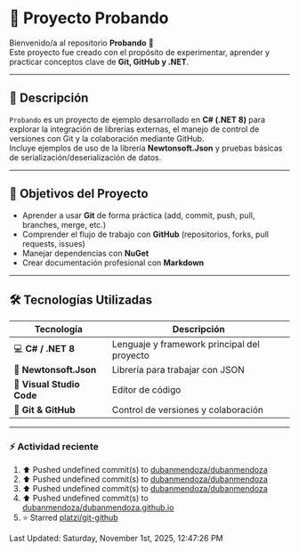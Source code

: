 # 🚀 Proyecto Probando

Bienvenido/a al repositorio **Probando** 👋  
Este proyecto fue creado con el propósito de experimentar, aprender y practicar conceptos clave de **Git, GitHub y .NET**.

---

## 📘 Descripción

`Probando` es un proyecto de ejemplo desarrollado en **C# (.NET 8)** para explorar la integración de librerías externas, el manejo de control de versiones con Git y la colaboración mediante GitHub.  
Incluye ejemplos de uso de la librería **Newtonsoft.Json** y pruebas básicas de serialización/deserialización de datos.

---

## 🧠 Objetivos del Proyecto

- Aprender a usar **Git** de forma práctica (add, commit, push, pull, branches, merge, etc.)
- Comprender el flujo de trabajo con **GitHub** (repositorios, forks, pull requests, issues)
- Manejar dependencias con **NuGet**
- Crear documentación profesional con **Markdown**

---

## 🛠️ Tecnologías Utilizadas

| Tecnología | Descripción |
|-------------|-------------|
| 💻 **C# / .NET 8** | Lenguaje y framework principal del proyecto |
| 🧩 **Newtonsoft.Json** | Librería para trabajar con JSON |
| 🔧 **Visual Studio Code** | Editor de código |
| 🧠 **Git & GitHub** | Control de versiones y colaboración |

---

### ⚡ Actividad reciente

<!--START_SECTION:activity-->

<!--END_SECTION:activity-->

<!--RECENT_ACTIVITY:start-->
1. ⬆️ Pushed undefined commit(s) to [dubanmendoza/dubanmendoza](https://github.com/dubanmendoza/dubanmendoza)<br>
2. ⬆️ Pushed undefined commit(s) to [dubanmendoza/dubanmendoza](https://github.com/dubanmendoza/dubanmendoza)<br>
3. ⬆️ Pushed undefined commit(s) to [dubanmendoza/dubanmendoza](https://github.com/dubanmendoza/dubanmendoza)<br>
4. ⬆️ Pushed undefined commit(s) to [dubanmendoza/dubanmendoza.github.io](https://github.com/dubanmendoza/dubanmendoza.github.io)<br>
5. ⭐ Starred [platzi/git-github](https://github.com/platzi/git-github)<br>
<!--RECENT_ACTIVITY:end-->

<!--RECENT_ACTIVITY:last_update-->
Last Updated: Saturday, November 1st, 2025, 12:47:26 PM
<!--RECENT_ACTIVITY:last_update_end-->
